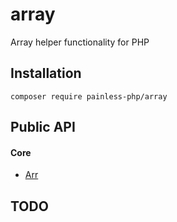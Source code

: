# array

Array helper functionality for PHP

## Installation

```
composer require painless-php/array
```

## Public API

#### Core

* [Arr](doc/Arr.md)

## TODO
